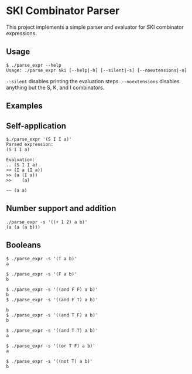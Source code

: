 # SKI Combinator Parser

This project implements a simple parser and evaluator for SKI combinator expressions.

## Usage

```
$ ./parse_expr --help
Usage: ./parse_expr ski [--help|-h] [--silent|-s] [--noextensions|-n]
```

`--silent` disables printing the evaluation steps. `--noextensions` disables anything but the S, K, and I combinators.

## Examples

## Self-application
```
$./parse_expr '(S I I a)'
Parsed expression:
(S I I a)

Evaluation:
.. (S I I a)
>> (I a (I a))
>> (a (I a))
>>    (a)

~~ (a a)
```

## Number support and addition

```
./parse_expr -s '((+ 1 2) a b)'
(a (a (a b))) 
```

## Booleans
```
$ ./parse_expr -s '(T a b)'
a

$ ./parse_expr -s '(F a b)'
b

$ ./parse_expr -s '((and F F) a b)'
b
$ ./parse_expr -s '((and F T) a b)'

b
$ ./parse_expr -s '((and T F) a b)'
b

$ ./parse_expr -s '((and T T) a b)'
a

$ ./parse_expr -s '((or T F) a b)'
a

$ ./parse_expr -s '((not T) a b)'
b
```